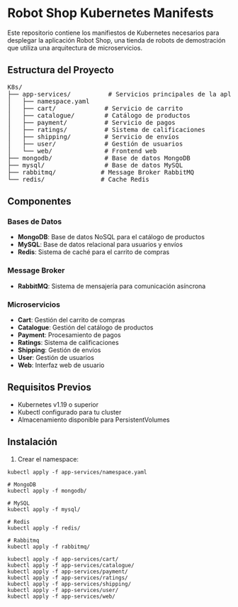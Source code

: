 # Robot Shop Kubernetes Manifests

Este repositorio contiene los manifiestos de Kubernetes necesarios para desplegar la aplicación Robot Shop, una tienda de robots de demostración que utiliza una arquitectura de microservicios.

## Estructura del Proyecto

<pre>
K8s/
├── app-services/          # Servicios principales de la aplicación
│   ├── namespace.yaml
│   ├── cart/             # Servicio de carrito
│   ├── catalogue/        # Catálogo de productos
│   ├── payment/          # Servicio de pagos
│   ├── ratings/          # Sistema de calificaciones
│   ├── shipping/         # Servicio de envíos
│   ├── user/             # Gestión de usuarios
│   └── web/              # Frontend web
├── mongodb/              # Base de datos MongoDB
├── mysql/                # Base de datos MySQL
├── rabbitmq/            # Message Broker RabbitMQ
└── redis/               # Cache Redis
</pre>

## Componentes

### Bases de Datos
- **MongoDB**: Base de datos NoSQL para el catálogo de productos
- **MySQL**: Base de datos relacional para usuarios y envíos
- **Redis**: Sistema de caché para el carrito de compras

### Message Broker
- **RabbitMQ**: Sistema de mensajería para comunicación asíncrona

### Microservicios
- **Cart**: Gestión del carrito de compras
- **Catalogue**: Gestión del catálogo de productos
- **Payment**: Procesamiento de pagos
- **Ratings**: Sistema de calificaciones
- **Shipping**: Gestión de envíos
- **User**: Gestión de usuarios
- **Web**: Interfaz web de usuario

## Requisitos Previos

- Kubernetes v1.19 o superior
- Kubectl configurado para tu cluster
- Almacenamiento disponible para PersistentVolumes

## Instalación

1. Crear el namespace:
```
kubectl apply -f app-services/namespace.yaml

# MongoDB
kubectl apply -f mongodb/

# MySQL
kubectl apply -f mysql/

# Redis
kubectl apply -f redis/

# Rabbitmq
kubectl apply -f rabbitmq/

kubectl apply -f app-services/cart/
kubectl apply -f app-services/catalogue/
kubectl apply -f app-services/payment/
kubectl apply -f app-services/ratings/
kubectl apply -f app-services/shipping/
kubectl apply -f app-services/user/
kubectl apply -f app-services/web/

```




